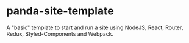 # panda-site-template
A "basic" template to start and run a site using NodeJS, React, Router, Redux, Styled-Components and Webpack.
